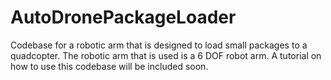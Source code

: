 # AutoDronePackageLoader
Codebase for a robotic arm that is designed to load small packages to a quadcopter. The robotic arm that is used is a 6 DOF robot arm. A tutorial on how to use this codebase will be included soon. 
